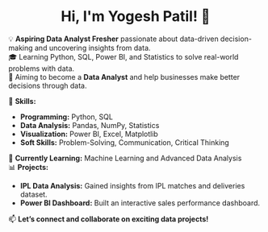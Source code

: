 <h1 align="center">Hi, I'm Yogesh Patil! 👋</h1>  

💡 **Aspiring Data Analyst Fresher** passionate about data-driven decision-making and uncovering insights from data.  
🎓 Learning Python, SQL, Power BI, and Statistics to solve real-world problems with data.  
🎯 Aiming to become a **Data Analyst** and help businesses make better decisions through data.  

🔧 **Skills:**  
- **Programming:** Python, SQL  
- **Data Analysis:** Pandas, NumPy, Statistics  
- **Visualization:** Power BI, Excel, Matplotlib  
- **Soft Skills:** Problem-Solving, Communication, Critical Thinking  

🌱 **Currently Learning:** Machine Learning and Advanced Data Analysis  
📊 **Projects:**  
- **IPL Data Analysis:** Gained insights from IPL matches and deliveries dataset.  
- **Power BI Dashboard:** Built an interactive sales performance dashboard.  

📫 **Let’s connect and collaborate on exciting data projects!**  
